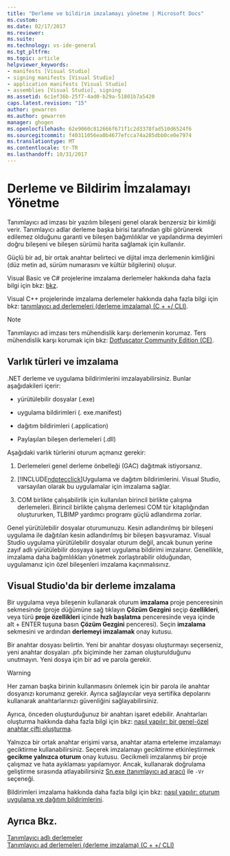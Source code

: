 ```yaml
---
title: "Derleme ve bildirim imzalamayı yönetme | Microsoft Docs"
ms.custom: 
ms.date: 02/17/2017
ms.reviewer: 
ms.suite: 
ms.technology: vs-ide-general
ms.tgt_pltfrm: 
ms.topic: article
helpviewer_keywords:
- manifests [Visual Studio]
- signing manifests [Visual Studio]
- application manifests [Visual Studio]
- assemblies [Visual Studio], signing
ms.assetid: 6c1ef36b-25f7-4ad0-b29a-51801b7a5420
caps.latest.revision: "15"
author: gewarren
ms.author: gewarren
manager: ghogen
ms.openlocfilehash: 62e9060c812666f671f1c2d3378fad510d6524f6
ms.sourcegitcommit: f40311056ea0b4677efcca74a285dbb0ce0e7974
ms.translationtype: MT
ms.contentlocale: tr-TR
ms.lasthandoff: 10/31/2017
---
```

# <a name="managing-assembly-and-manifest-signing"></a>Derleme ve Bildirim İmzalamayı Yönetme
Tanımlayıcı ad imzası bir yazılım bileşeni genel olarak benzersiz bir kimliği verir. Tanımlayıcı adlar derleme başka birisi tarafından gibi görünerek edilemez olduğunu garanti ve bileşen bağımlılıklar ve yapılandırma deyimleri doğru bileşeni ve bileşen sürümü harita sağlamak için kullanılır.  
  
 Güçlü bir ad, bir ortak anahtar belirteci ve dijital imza derlemenin kimliğini (düz metin ad, sürüm numarasını ve kültür bilgilerini) oluşur.  
  
 Visual Basic ve C# projelerine imzalama derlemeler hakkında daha fazla bilgi için bkz: [bkz](http://msdn.microsoft.com/Library/ffbf6d9e-4a88-4a8a-9645-4ce0ee1ee5f9).  
  
 Visual C++ projelerinde imzalama derlemeler hakkında daha fazla bilgi için bkz: [tanımlayıcı ad derlemeleri (derleme imzalama) (C + +/ CLI)](/cpp/dotnet/strong-name-assemblies-assembly-signing-cpp-cli).  

> [!NOTE]
>  Tanımlayıcı ad imzası ters mühendislik karşı derlemenin korumaz.  Ters mühendislik karşı korumak için bkz: [Dotfuscator Community Edition (CE)](dotfuscator/index.md).
  
## <a name="asset-types-and-signing"></a>Varlık türleri ve imzalama  
 .NET derleme ve uygulama bildirimlerini imzalayabilirsiniz. Bunlar aşağıdakileri içerir:  
  
-   yürütülebilir dosyalar (.exe)  
  
-   uygulama bildirimleri (. exe.manifest)  
  
-   dağıtım bildirimleri (.application)  
  
-   Paylaşılan bileşen derlemeleri (.dll)  
  
Aşağıdaki varlık türlerini oturum açmanız gerekir:  
  
1.  Derlemeleri genel derleme önbelleği (GAC) dağıtmak istiyorsanız.  
  
2.  [!INCLUDE[ndptecclick](../deployment/includes/ndptecclick_md.md)]Uygulama ve dağıtım bildirimlerini. Visual Studio, varsayılan olarak bu uygulamalar için imzalama sağlar.  
  
3.  COM birlikte çalışabilirlik için kullanılan birincil birlikte çalışma derlemeleri. Birincil birlikte çalışma derlemesi COM tür kitaplığından oluştururken, TLBIMP yardımcı programı güçlü adlandırma zorlar.  
  
Genel yürütülebilir dosyalar oturumunuzu. Kesin adlandırılmış bir bileşeni uygulama ile dağıtılan kesin adlandırılmış bir bileşen başvuramaz. Visual Studio uygulama yürütülebilir dosyalar oturum değil, ancak bunun yerine zayıf adlı yürütülebilir dosyaya işaret uygulama bildirimi imzalanır. Genellikle, imzalama daha bağımlılıkları yönetmek zorlaştırabilir olduğundan, uygulamanız için özel bileşenleri imzalama kaçınmalısınız.  
  
## <a name="how-to-sign-an-assembly-in-visual-studio"></a>Visual Studio'da bir derleme imzalama  
 Bir uygulama veya bileşenin kullanarak oturum **imzalama** proje penceresinin sekmesinde (proje düğümüne sağ tıklayın **Çözüm Gezgini** seçip **özellikleri**, veya türü **proje özellikleri** içinde **hızlı başlatma** penceresinde veya içinde alt + ENTER tuşuna basın **Çözüm Gezgini** penceresi). Seçin **imzalama** sekmesini ve ardından **derlemeyi imzalamak** onay kutusu.  
  
 Bir anahtar dosyası belirtin. Yeni bir anahtar dosyası oluşturmayı seçerseniz, yeni anahtar dosyaları .pfx biçiminde her zaman oluşturulduğunu unutmayın. Yeni dosya için bir ad ve parola gerekir.  
  
> [!WARNING]
>  Her zaman başka birinin kullanmasını önlemek için bir parola ile anahtar dosyanızı korumanız gerekir. Ayrıca sağlayıcılar veya sertifika depolarını kullanarak anahtarlarınızı güvenliğini sağlayabilirsiniz.  
  
 Ayrıca, önceden oluşturduğunuz bir anahtarı işaret edebilir. Anahtarları oluşturma hakkında daha fazla bilgi için bkz: [nasıl yapılır: bir genel-özel anahtar çifti oluşturma](/dotnet/framework/app-domains/how-to-create-a-public-private-key-pair).  
  
 Yalnızca bir ortak anahtar erişimi varsa, anahtar atama erteleme imzalamayı geciktirme kullanabilirsiniz. Seçerek imzalamayı geciktirme etkinleştirmek **gecikme yalnızca oturum** onay kutusu. Gecikmeli imzalanmış bir proje çalışmaz ve hata ayıklaması yapılamıyor. Ancak, kullanarak doğrulama geliştirme sırasında atlayabilirsiniz [Sn.exe (tanımlayıcı ad aracı)](/dotnet/framework/tools/sn-exe-strong-name-tool) ile `-Vr` seçeneği.  
  
 Bildirimleri imzalama hakkında daha fazla bilgi için bkz: [nasıl yapılır: oturum uygulama ve dağıtım bildirimlerini](../ide/how-to-sign-application-and-deployment-manifests.md).  
  
## <a name="see-also"></a>Ayrıca Bkz.  
 [Tanımlayıcı adlı derlemeler](/dotnet/framework/app-domains/strong-named-assemblies)   
 [Tanımlayıcı ad derlemeleri (derleme imzalama) (C + +/ CLI)](/cpp/dotnet/strong-name-assemblies-assembly-signing-cpp-cli)